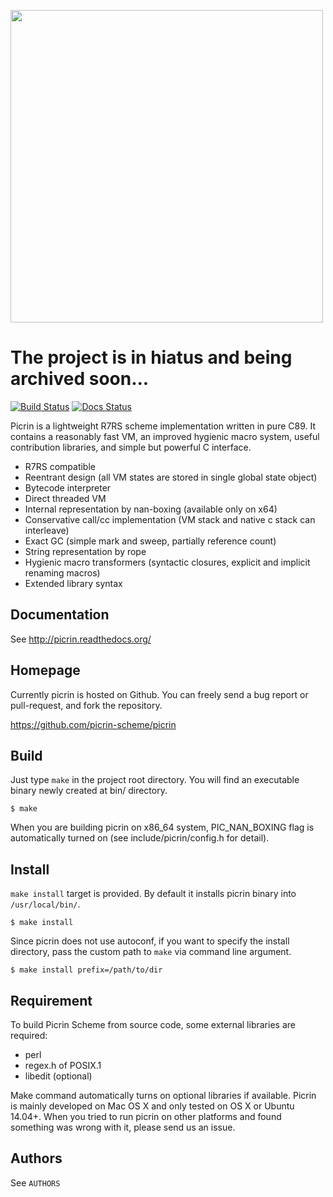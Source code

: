 <img width="500" src="https://raw.githubusercontent.com/picrin-scheme/picrin/master/etc/picrin-logo-fin01-02.png"></img>

# The project is in hiatus and being archived soon...

[![Build Status](https://travis-ci.org/picrin-scheme/picrin.png?branch=master)](https://travis-ci.org/picrin-scheme/picrin)
[![Docs Status](https://readthedocs.org/projects/picrin/badge/?version=latest)](https://picrin.readthedocs.org/)

Picrin is a lightweight R7RS scheme implementation written in pure C89. It contains a reasonably fast VM, an improved hygienic macro system, useful contribution libraries, and simple but powerful C interface.

- R7RS compatible
- Reentrant design (all VM states are stored in single global state object)
- Bytecode interpreter
- Direct threaded VM
- Internal representation by nan-boxing (available only on x64)
- Conservative call/cc implementation (VM stack and native c stack can interleave)
- Exact GC (simple mark and sweep, partially reference count)
- String representation by rope
- Hygienic macro transformers (syntactic closures, explicit and implicit renaming macros)
- Extended library syntax

## Documentation

See http://picrin.readthedocs.org/

## Homepage

Currently picrin is hosted on Github. You can freely send a bug report or pull-request, and fork the repository.

https://github.com/picrin-scheme/picrin

## Build

Just type `make` in the project root directory. You will find an executable binary newly created at bin/ directory.

    $ make

When you are building picrin on x86_64 system, PIC_NAN_BOXING flag is automatically turned on (see include/picrin/config.h for detail).

## Install

`make install` target is provided. By default it installs picrin binary into `/usr/local/bin/`.

	$ make install

Since picrin does not use autoconf, if you want to specify the install directory, pass the custom path to `make` via command line argument.

	$ make install prefix=/path/to/dir

## Requirement

To build Picrin Scheme from source code, some external libraries are required:

- perl
- regex.h of POSIX.1
- libedit (optional)

Make command automatically turns on optional libraries if available.
Picrin is mainly developed on Mac OS X and only tested on OS X or Ubuntu 14.04+. When you tried to run picrin on other platforms and found something was wrong with it, please send us an issue.

## Authors

See `AUTHORS`
